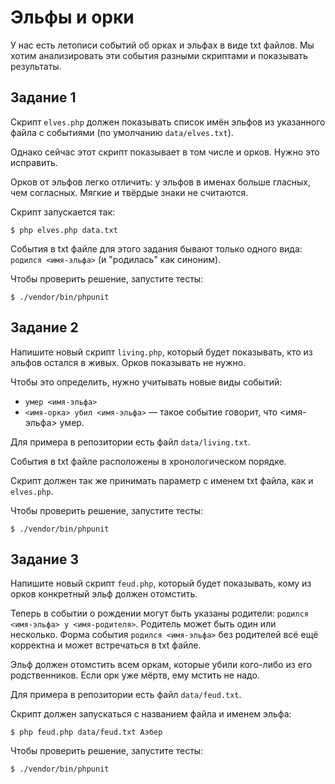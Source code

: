 # Эльфы и орки

У нас есть летописи событий об орках и эльфах в виде txt файлов.
Мы хотим анализировать эти события разными скриптами и показывать результаты.

## Задание 1

Скрипт `elves.php` должен показывать список имён эльфов из указанного
файла с событиями (по умолчанию `data/elves.txt`).

Однако сейчас этот скрипт показывает в том числе и орков.
Нужно это исправить.

Орков от эльфов легко отличить: у эльфов в именах больше гласных, чем согласных.
Мягкие и твёрдые знаки не считаются.

Скрипт запускается так:

    $ php elves.php data.txt

События в txt файле для этого задания бывают только одного вида:
`родился <имя-эльфа>` (и "родилась" как синоним).

Чтобы проверить решение, запустите тесты:

    $ ./vendor/bin/phpunit

## Задание 2

Напишите новый скрипт `living.php`, который будет показывать,
кто из эльфов остался в живых. Орков показывать не нужно.

Чтобы это определить, нужно учитывать новые виды событий:

- `умер <имя-эльфа>`
- `<имя-орка> убил <имя-эльфа>` — такое событие говорит, что <имя-эльфа> умер.

Для примера в репозитории есть файл `data/living.txt`.

События в txt файле расположены в хронологическом порядке.

Скрипт должен так же принимать параметр с именем txt файла, как и `elves.php`.

Чтобы проверить решение, запустите тесты:

    $ ./vendor/bin/phpunit

## Задание 3

Напишите новый скрипт `feud.php`, который будет показывать,
кому из орков конкретный эльф должен отомстить.

Теперь в событии о рождении могут быть указаны родители:
`родился <имя-эльфа> у <имя-родителя>`. Родитель может быть один или несколько.
Форма события `родился <имя-эльфа>` без родителей всё ещё корректна и может встречаться в txt файле.

Эльф должен отомстить всем оркам, которые убили кого-либо из его родственников.
Если орк уже мёртв, ему мстить не надо.

Для примера в репозитории есть файл `data/feud.txt`.

Скрипт должен запускаться с названием файла и именем эльфа:

    $ php feud.php data/feud.txt Аэбер

Чтобы проверить решение, запустите тесты:

    $ ./vendor/bin/phpunit
